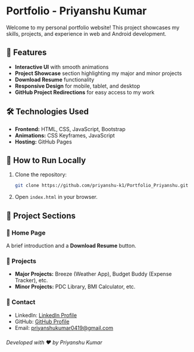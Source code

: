 # Portfolio - Priyanshu Kumar

Welcome to my personal portfolio website! This project showcases my skills, projects, and experience in web and Android development.
## 📌 Features

- **Interactive UI** with smooth animations
- **Project Showcase** section highlighting my major and minor projects
- **Download Resume** functionality
- **Responsive Design** for mobile, tablet, and desktop
- **GitHub Project Redirections** for easy access to my work

## 🛠️ Technologies Used

- **Frontend:** HTML, CSS, JavaScript, Bootstrap
- **Animations:** CSS Keyframes, JavaScript
- **Hosting:** GitHub Pages 

## 📜 How to Run Locally

1. Clone the repository:
   ```bash
   git clone https://github.com/priyanshu-k1/Portfolio_Priyanshu.git
   ```
2. Open `index.html` in your browser.

## 📌 Project Sections

### 🔹 Home Page

A brief introduction and a **Download Resume** button.

### 🔹 Projects

- **Major Projects:** Breeze (Weather App), Budget Buddy (Expense Tracker), etc.
- **Minor Projects:** PDC Library, BMI Calculator, etc.

### 🔹 Contact

- LinkedIn: [LinkedIn Profile](https://www.linkedin.com/in/priyanshu-kumar-97898424a/)
- GitHub: [GitHub Profile](https://github.com/priyanshu-k1)
- Email: [priyanshukumar0419@gmail.com](mailto\:priyanshukumar0419@gmail.com)
### 
*Developed with ❤️ by Priyanshu Kumar*

